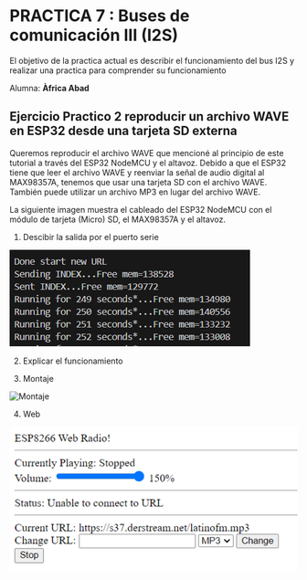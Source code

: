 # PRACTICA 7 :  Buses de comunicación III (I2S)  

El objetivo de la practica actual es describir el funcionamiento del bus I2S y realizar una practica para comprender su  funcionamiento 

Alumna: **Àfrica Abad**


## Ejercicio Practico 2  reproducir un archivo WAVE en ESP32 desde una tarjeta SD externa

Queremos reproducir el archivo WAVE que mencioné al principio de este tutorial a través del ESP32 NodeMCU y el altavoz. Debido a que el ESP32 tiene que leer el archivo WAVE y reenviar la señal de audio digital al MAX98357A, tenemos que usar una tarjeta SD con el archivo WAVE. También puede utilizar un archivo MP3 en lugar del archivo WAVE.

La siguiente imagen muestra el cableado del ESP32 NodeMCU con el módulo de tarjeta (Micro) SD, el MAX98357A y el altavoz. 


1. Descibir la salida por el puerto serie 

![Salida por el puerto serie](running.png)


2. Explicar el funcionamiento 

3. Montaje

![Montaje](ejercicio2.png)

4. Web

![Web](web.png)

